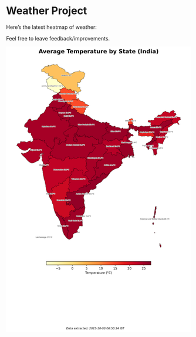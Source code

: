 # Weather Project

Here’s the latest heatmap of weather:

Feel free to leave feedback/improvements.

![India Heatmap](docs/assets/india_heatmap.png?v=DF24E4)

